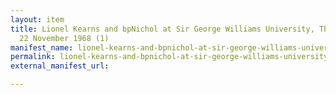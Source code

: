 ```yaml
---
layout: item
title: Lionel Kearns and bpNichol at Sir George Williams University, The Poetry Series,
  22 November 1968 (1)
manifest_name: lionel-kearns-and-bpnichol-at-sir-george-williams-university-the-poetry-series-22-november-1968-1-
permalink: lionel-kearns-and-bpnichol-at-sir-george-williams-university-the-poetry-series-22-november-1968-1-
external_manifest_url: 

---
```

<!-- Add an essay or interpretive material below this line,
using HTML or markdown.  Do not modify this file above this line -->
